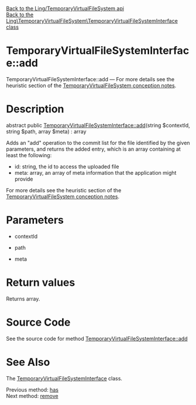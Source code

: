 [Back to the Ling/TemporaryVirtualFileSystem api](https://github.com/lingtalfi/TemporaryVirtualFileSystem/blob/master/doc/api/Ling/TemporaryVirtualFileSystem.md)<br>
[Back to the Ling\TemporaryVirtualFileSystem\TemporaryVirtualFileSystemInterface class](https://github.com/lingtalfi/TemporaryVirtualFileSystem/blob/master/doc/api/Ling/TemporaryVirtualFileSystem/TemporaryVirtualFileSystemInterface.md)


TemporaryVirtualFileSystemInterface::add
================



TemporaryVirtualFileSystemInterface::add — For more details see the heuristic section of the [TemporaryVirtualFileSystem conception notes](https://github.com/lingtalfi/TemporaryVirtualFileSystem/blob/master/doc/pages/conception-notes.md).




Description
================


abstract public [TemporaryVirtualFileSystemInterface::add](https://github.com/lingtalfi/TemporaryVirtualFileSystem/blob/master/doc/api/Ling/TemporaryVirtualFileSystem/TemporaryVirtualFileSystemInterface/add.md)(string $contextId, string $path, array $meta) : array




Adds an "add" operation to the commit list for the file identified by the given parameters,
and returns the added entry, which is an array containing at least the following:

- id: string, the id to access the uploaded file
- meta: array, an array of meta information that the application might provide


For more details see the heuristic section of the [TemporaryVirtualFileSystem conception notes](https://github.com/lingtalfi/TemporaryVirtualFileSystem/blob/master/doc/pages/conception-notes.md).




Parameters
================


- contextId

    

- path

    

- meta

    


Return values
================

Returns array.








Source Code
===========
See the source code for method [TemporaryVirtualFileSystemInterface::add](https://github.com/lingtalfi/TemporaryVirtualFileSystem/blob/master/TemporaryVirtualFileSystemInterface.php#L85-L85)


See Also
================

The [TemporaryVirtualFileSystemInterface](https://github.com/lingtalfi/TemporaryVirtualFileSystem/blob/master/doc/api/Ling/TemporaryVirtualFileSystem/TemporaryVirtualFileSystemInterface.md) class.

Previous method: [has](https://github.com/lingtalfi/TemporaryVirtualFileSystem/blob/master/doc/api/Ling/TemporaryVirtualFileSystem/TemporaryVirtualFileSystemInterface/has.md)<br>Next method: [remove](https://github.com/lingtalfi/TemporaryVirtualFileSystem/blob/master/doc/api/Ling/TemporaryVirtualFileSystem/TemporaryVirtualFileSystemInterface/remove.md)<br>

